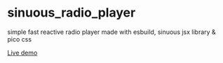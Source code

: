 # sinuous_radio_player
simple fast reactive radio player made with esbuild, sinuous jsx library &amp; pico css

<a href="https://rwdevelopment.github.io/sinuous_radio_player" target="_blank">Live demo</a>
